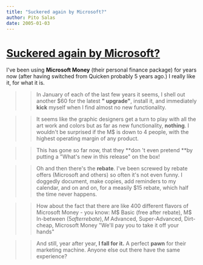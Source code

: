 ```yaml
---
title: "Suckered again by Microsoft?"
author: Pito Salas
date: 2005-01-03
---
```

# [Suckered again by Microsoft?](None)


I've been using **Microsoft Money** (their personal finance package) for years
now (after having switched from Quicken probably 5 years ago.) I really like
it, for what it is.

>>

>> In January of each of the last few years it seems, I shell out another $60
for the latest **" upgrade"**, install it, and immediately **kick** myself
when I find almost no new functionality.

>>

>> It seems like the graphic designers get a turn to play with all the art
work and colors but as far as new functionality, **nothing**. I wouldn't be
surprised if the M$ is down to 4 people, with the highest operating margin of
any product.

>>

>> This has gone so far now, that they **don 't even pretend **by putting a
"What's new in this release" on the box!

>>

>> Oh and then there's the **rebate**. I've been screwed by rebate offers
(Microsoft and others) so often it's not even funny. I doggedly document, make
copies, add reminders to my calendar, and on and on, for a measily $15 rebate,
which half the time never happens.

>>

>> How about the fact that there are like 400 different flavors of Microsoft
Money - you know: M$ Basic (free after rebate), M$ In-between ($5 after
rebate), M$ Advanced, Super-Advanced, Dirt-cheap, Microsoft Money "We'll pay
you to take it off your hands"

>>

>> And still, year after year, **I fall for it.** A perfect **pawn** for their
marketing machine. Anyone else out there have the same experience?


